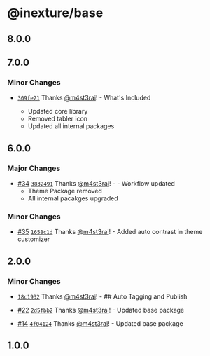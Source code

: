 # @inexture/base

## 8.0.0

## 7.0.0

### Minor Changes

- [`309fe21`](https://github.com/inexture-solutions/inxui/commit/309fe21c137af565bbd2a58fba6e82f9f1f975f3) Thanks [@m4st3rai](https://github.com/m4st3rai)! - What's Included

  - Updated core library
  - Removed tabler icon
  - Updated all internal packages

## 6.0.0

### Major Changes

- [#34](https://github.com/inexture-solutions/inxui/pull/34) [`3832491`](https://github.com/inexture-solutions/inxui/commit/383249199986297c3629b13d25f8ee6f2b051d65) Thanks [@m4st3rai](https://github.com/m4st3rai)! - - Workflow updated
  - Theme Package removed
  - All internal pacakges upgraded

### Minor Changes

- [#35](https://github.com/inexture-solutions/inxui/pull/35) [`1658c1d`](https://github.com/inexture-solutions/inxui/commit/1658c1d5d6d029f428af5282e32275fc9f72c70e) Thanks [@m4st3rai](https://github.com/m4st3rai)! - Added auto contrast in theme customizer

## 2.0.0

### Minor Changes

- [`18c1932`](https://github.com/inexture-solutions/inxui/commit/18c19327b1568985ec004c0aac632e8b771b4dfc) Thanks [@m4st3rai](https://github.com/m4st3rai)! - ## Auto Tagging and Publish

- [#22](https://github.com/inexture-solutions/inxui/pull/22) [`2d5fbb2`](https://github.com/inexture-solutions/inxui/commit/2d5fbb2f54f0a2a981dd6fac6db4f5db1b505d3a) Thanks [@m4st3rai](https://github.com/m4st3rai)! - Updated base package

- [#14](https://github.com/inexture-solutions/inxui/pull/14) [`4f04124`](https://github.com/inexture-solutions/inxui/commit/4f04124021d59d5a36a98b1aa99ed95148179116) Thanks [@m4st3rai](https://github.com/m4st3rai)! - Updated base package

## 1.0.0
